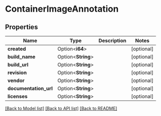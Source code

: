 # ContainerImageAnnotation

## Properties

Name | Type | Description | Notes
------------ | ------------- | ------------- | -------------
**created** | Option<**i64**> |  | [optional]
**build_name** | Option<**String**> |  | [optional]
**build_url** | Option<**String**> |  | [optional]
**revision** | Option<**String**> |  | [optional]
**vendor** | Option<**String**> |  | [optional]
**documentation_url** | Option<**String**> |  | [optional]
**licenses** | Option<**String**> |  | [optional]

[[Back to Model list]](../README.md#documentation-for-models) [[Back to API list]](../README.md#documentation-for-api-endpoints) [[Back to README]](../README.md)


